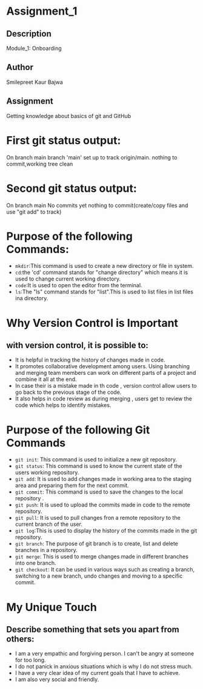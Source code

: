 
# Assignment_1

## Description
Module_1: Onboarding

## Author
Smilepreet Kaur Bajwa

## Assignment
Getting knowledge about basics of git and GitHub

# First git status output:
On branch main 
branch 'main' set up to track origin/main.
nothing to commit,working tree clean

# Second git status output:
On branch main
No commits yet
nothing to commit(create/copy files and use "git add" to track)

# Purpose of the following Commands:
- `mkdir`:This command is used to create a new directory or file in system.
- `cd`:the 'cd' command stands for "change directory" which means it is used to change current working directory.
- `code`:It is used to open the editor from the terminal.
- `ls`:The "ls" command stands for "list".This is used to list files in list files ina directory.

# Why Version Control is Important
## with version control, it is possible to:
- It is helpful in tracking the history of changes made in code.
- It promotes collaborative development among users. Using branching and merging team members can work on different parts of a project  and combine it all at the end.
- In case their is a mistake made in th code , version control allow users to go back to the previous stage of the code. 
- It also helps in code review as during merging , users get to review the code which helps to identify mistakes.

# Purpose of the following Git Commands
- `git init`: This command is used to initialize a new git repository.
- `git status`: This command is used to know the current state of the users working repository.
- `git add`: It is used to add changes made in working area to the staging area and preparing them for the next commit. 
- `git commit`: This command is used to save the changes to the local repository .
- `git push`: It is used to upload the commits made in code to the remote repository.
- `git pull`: It is used to pull changes fron a remote repository to the current branch of the user.
- `git log`:This is used to display the history of the commits made in the git repository.
- `git branch`: The purpose of git branch is to create, list and delete branches in a repository. 
- `git merge`: This is used to merge changes made in different branches into one branch.
- `git checkout`: It can be used in various ways such as creating a branch, switching to a new branch, undo changes and moving to a specific commit.

 # My Unique Touch
## Describe something that sets you apart from others:
- I am a very empathic and forgiving person. I can't be angry at someone for too long.
- I do not panick in anxious situations which is why I do not stress much.
- I have a very clear idea of my current goals that I have to achieve.
- I am also very social and friendly.









